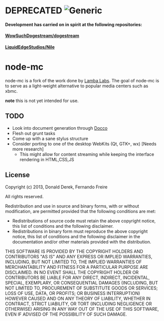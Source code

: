 DEPRECATED ![Generic](http://img.shields.io/status/inactive.png?color=red)
==========

#### Development has carried on in spirit at the following repositories:
#### [WowSuchDogestream/dogestream](https://github.com/WowSuchDogestream/dogestream)
#### [LiquidEdgeStudios/Nile](https://github.com/LiquidEdgeStudios/Nile)

node-mc
=======

node-mc is a fork of the work done by [Lamba Labs](https://github.com/DonaldDerek/RaspberryPiTV). The goal of node-mc is to serve as a light-weight alternative to popular media centers such as xbmc.

**note** this is not yet intended for use.

TODO
----
*   Look into document generation through [Docco](http://jashkenas.github.io/docco/)
*   Flesh out grunt tasks
*   Come up with a sane stylus structure
*   Consider porting to one of the desktop WebKits (Qt, GTK+, wx) [Needs more research]
    *   This might allow for content streaming while keeping the interface rendering in HTML,CSS,JS

License
-------
Copyright (c) 2013, Donald Derek, Fernando Freire

All rights reserved.

Redistribution and use in source and binary forms, with or without modification, are permitted provided that the following conditions are met:

* Redistributions of source code must retain the above copyright notice, this list of conditions and the following disclaimer.
* Redistributions in binary form must reproduce the above copyright notice, this list of conditions and the following disclaimer in the documentation and/or other materials provided with the distribution.

THIS SOFTWARE IS PROVIDED BY THE COPYRIGHT HOLDERS AND CONTRIBUTORS "AS IS" AND ANY EXPRESS OR IMPLIED WARRANTIES, INCLUDING, BUT NOT LIMITED TO, THE IMPLIED WARRANTIES OF MERCHANTABILITY AND FITNESS FOR A PARTICULAR PURPOSE ARE DISCLAIMED. IN NO EVENT SHALL THE COPYRIGHT HOLDER OR CONTRIBUTORS BE LIABLE FOR ANY DIRECT, INDIRECT, INCIDENTAL, SPECIAL, EXEMPLARY, OR CONSEQUENTIAL DAMAGES (INCLUDING, BUT NOT LIMITED TO, PROCUREMENT OF SUBSTITUTE GOODS OR SERVICES; LOSS OF USE, DATA, OR PROFITS; OR BUSINESS INTERRUPTION) HOWEVER CAUSED AND ON ANY THEORY OF LIABILITY, WHETHER IN CONTRACT, STRICT LIABILITY, OR TORT (INCLUDING NEGLIGENCE OR OTHERWISE) ARISING IN ANY WAY OUT OF THE USE OF THIS SOFTWARE, EVEN IF ADVISED OF THE POSSIBILITY OF SUCH DAMAGE.


